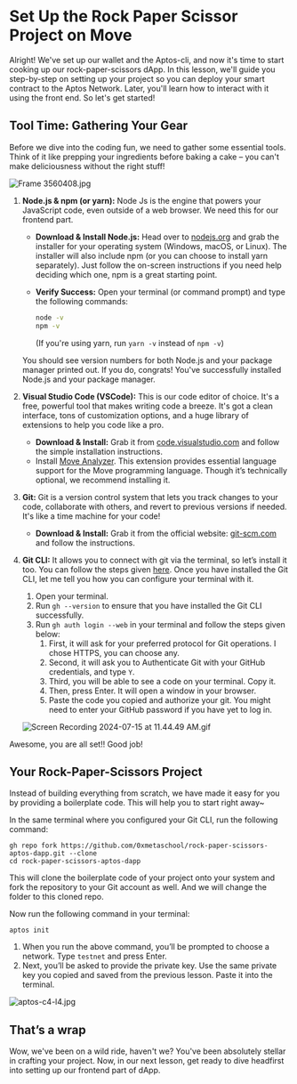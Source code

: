 # Set Up the Rock Paper Scissor Project on Move

Alright! We've set up our wallet and the Aptos-cli, and now it's time to start cooking up our rock-paper-scissors dApp. In this lesson, we'll guide you step-by-step on setting up your project so you can deploy your smart contract to the Aptos Network. Later, you'll learn how to interact with it using the front end. So let's get started!

## Tool Time: Gathering Your Gear

Before we dive into the coding fun, we need to gather some essential tools. Think of it like prepping your ingredients before baking a cake – you can't make deliciousness without the right stuff!

![Frame 3560408.jpg](https://github.com/0xmetaschool/Learning-Projects/blob/main/assests_for_all/C4%20Rock%20Paper%20Scissor%20on%20Aptos%20Images/Lesson%204%20Set%20Up%20the%20Rock%20Paper%20Scissor%20Project%20on%20Move/Frame_3560408.jpg?raw=true)

1. **Node.js & npm (or yarn):** Node Js is the engine that powers your JavaScript code, even outside of a web browser. We need this for our frontend part.
    - **Download & Install Node.js:** Head over to [nodejs.org](https://nodejs.org/) and grab the installer for your operating system (Windows, macOS, or Linux). The installer will also include npm (or you can choose to install yarn separately). Just follow the on-screen instructions if you need help deciding which one, npm is a great starting point.
    - **Verify Success:** Open your terminal (or command prompt) and type the following commands:
        
        ```bash
        node -v
        npm -v
        ```
        
        (If you're using yarn, run `yarn -v` instead of `npm -v`)
        
    
    You should see version numbers for both Node.js and your package manager printed out. If you do, congrats! You've successfully installed Node.js and your package manager.
    
2. **Visual Studio Code (VSCode):** This is our code editor of choice. It's a free, powerful tool that makes writing code a breeze. It's got a clean interface, tons of customization options, and a huge library of extensions to help you code like a pro.
    - **Download & Install:** Grab it from [code.visualstudio.com](https://code.visualstudio.com/) and follow the simple installation instructions.
    - Install [Move Analyzer](https://marketplace.visualstudio.com/items?itemName=move.move-analyzer). This extension provides essential language support for the Move programming language. Though it’s technically optional, we recommend installing it.
3. **Git:** Git is a version control system that lets you track changes to your code, collaborate with others, and revert to previous versions if needed. It's like a time machine for your code!
    - **Download & Install:** Grab it from the official website: [git-scm.com](https://git-scm.com/) and follow the instructions.
4. **Git CLI:** It allows you to connect with git via the terminal, so let’s install it too. You can follow the steps given [here](https://github.com/cli/cli). Once you have installed the Git CLI, let me tell you how you can configure your terminal with it.
    1. Open your terminal.
    2. Run `gh --version` to ensure that you have installed the Git CLI successfully.
    3. Run `gh auth login --web` in your terminal and follow the steps given below:
        1. First, it will ask for your preferred protocol for Git operations. I chose HTTPS, you can choose any.
        2. Second, it will ask you to Authenticate Git with your GitHub credentials, and type `Y`.
        3. Third, you will be able to see a code on your terminal. Copy it.
        4. Then, press Enter. It will open a window in your browser.
        5. Paste the code you copied and authorize your git. You might need to enter your GitHub password if you have yet to log in.
    
    ![Screen Recording 2024-07-15 at 11.44.49 AM.gif](https://github.com/0xmetaschool/Learning-Projects/blob/main/assests_for_all/C4%20Rock%20Paper%20Scissor%20on%20Aptos%20Images/Lesson%204%20Set%20Up%20the%20Rock%20Paper%20Scissor%20Project%20on%20Move/Screen_Recording_2024-07-15_at_11.44.49_AM.gif?raw=true)
    

Awesome, you are all set!! Good job!

## Your Rock-Paper-Scissors Project

Instead of building everything from scratch, we have made it easy for you by providing a boilerplate code. This will help you to start right away~

In the same terminal where you configured your Git CLI, run the following command:

```
gh repo fork https://github.com/0xmetaschool/rock-paper-scissors-aptos-dapp.git --clone
cd rock-paper-scissors-aptos-dapp
```

This will clone the boilerplate code of your project onto your system and fork the repository to your Git account as well. And we will change the folder to this cloned repo.

Now run the following command in your terminal:

```
aptos init
```

1. When you run the above command, you’ll be prompted to choose a network. Type `testnet` and press Enter.
2. Next, you’ll be asked to provide the private key. Use the same private key you copied and saved from the previous lesson. Paste it into the terminal.

![aptos-c4-l4.jpg](https://github.com/0xmetaschool/Learning-Projects/blob/main/assests_for_all/C4%20Rock%20Paper%20Scissor%20on%20Aptos%20Images/Lesson%204%20Set%20Up%20the%20Rock%20Paper%20Scissor%20Project%20on%20Move/aptos-c4-l4.jpg?raw=true)

## That’s a wrap

Wow, we've been on a wild ride, haven't we? You've been absolutely stellar in crafting your project. Now, in our next lesson, get ready to dive headfirst into setting up our frontend part of dApp.